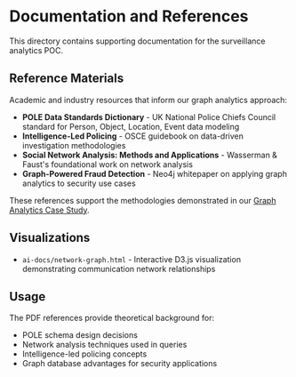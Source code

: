 # Documentation and References

This directory contains supporting documentation for the surveillance analytics POC.

## Reference Materials

Academic and industry resources that inform our graph analytics approach:

- **POLE Data Standards Dictionary** - UK National Police Chiefs Council standard for Person, Object, Location, Event data modeling
- **Intelligence-Led Policing** - OSCE guidebook on data-driven investigation methodologies  
- **Social Network Analysis: Methods and Applications** - Wasserman & Faust's foundational work on network analysis
- **Graph-Powered Fraud Detection** - Neo4j whitepaper on applying graph analytics to security use cases

These references support the methodologies demonstrated in our [Graph Analytics Case Study](../README_GRAPH_ANALYTICS_CASE_STUDY.md).

## Visualizations

- `ai-docs/network-graph.html` - Interactive D3.js visualization demonstrating communication network relationships

## Usage

The PDF references provide theoretical background for:
- POLE schema design decisions
- Network analysis techniques used in queries
- Intelligence-led policing concepts
- Graph database advantages for security applications